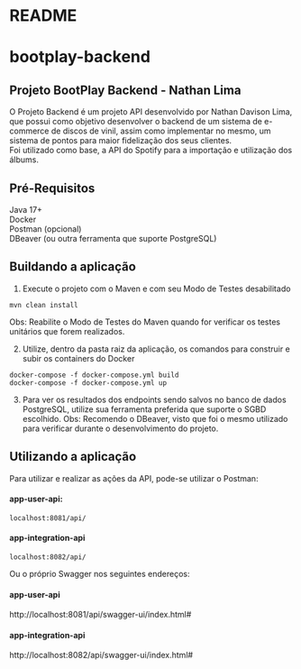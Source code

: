 # README

# bootplay-backend

## Projeto BootPlay Backend - Nathan Lima

O Projeto Backend é um projeto API desenvolvido por Nathan Davison Lima, que possui como objetivo desenvolver o backend de um sistema de e-commerce de discos de vinil, assim como implementar no mesmo, um sistema de pontos para maior fidelização dos seus clientes.     
Foi utilizado como base, a API do Spotify para a importação e utilização dos álbums.

## Pré-Requisitos

Java 17+    
Docker  
Postman (opcional)  
DBeaver (ou outra ferramenta que suporte PostgreSQL)

## Buildando a aplicação

1. Execute o projeto com o Maven e com seu Modo de Testes desabilitado
```properties
mvn clean install
```
Obs: Reabilite o Modo de Testes do Maven quando for verificar os testes unitários que forem realizados.

2. Utilize, dentro da pasta raiz da aplicação, os comandos para construir e subir os containers do Docker
```properties
docker-compose -f docker-compose.yml build
docker-compose -f docker-compose.yml up
```
3. Para ver os resultados dos endpoints sendo salvos no banco de dados PostgreSQL, utilize sua ferramenta preferida que suporte o SGBD escolhido.
   Obs: Recomendo o DBeaver, visto que foi o mesmo utilizado para verificar durante o desenvolvimento do projeto.

## Utilizando a aplicação

Para utilizar e realizar as ações da API, pode-se utilizar o Postman:
#### app-user-api:
```properties
localhost:8081/api/
```
#### app-integration-api
```properties
localhost:8082/api/
```


Ou o próprio Swagger nos seguintes endereços:
#### app-user-api
http://localhost:8081/api/swagger-ui/index.html#

#### app-integration-api
http://localhost:8082/api/swagger-ui/index.html#


